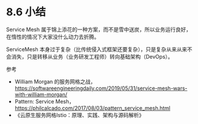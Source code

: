 # 8.6 小结


Service Mesh 属于锦上添花的一种方案，而不是雪中送炭，所以业务运行良好，在惰性的情况下大家没什么动力去折腾。

ServiceMesh 本身过于复杂（比传统侵入式框架还要复杂），只是复杂从来从来不会消失，只是转移从业务（业务研发工程师）转向基础架构（DevOps）。

参考

- William Morgan 的服务网格之战，https://softwareengineeringdaily.com/2019/05/31/service-mesh-wars-with-william-morgan/
- Pattern: Service Mesh，https://philcalcado.com/2017/08/03/pattern_service_mesh.html
- 《云原生服务网格Istio：原理、实践、架构与源码解析》
